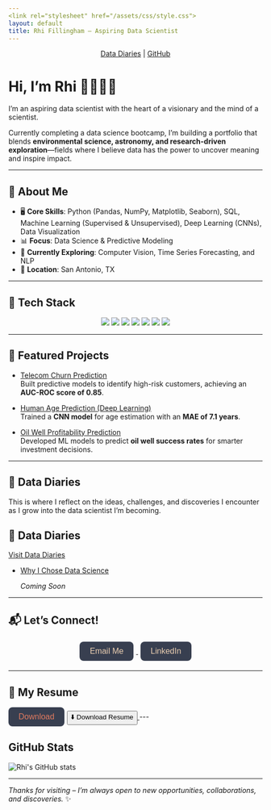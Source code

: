 ```yaml
---
<link rel="stylesheet" href="/assets/css/style.css">
layout: default
title: Rhi Fillingham – Aspiring Data Scientist
---
```

<p align="center" style="margin-bottom: 1.5rem;">
  <a href="/diaries">Data Diaries</a> |
  <a href="https://github.com/rhi-222">GitHub</a>
</p>

# Hi, I’m Rhi 👩🏻‍💻✨

I’m an aspiring data scientist with the heart of a visionary and the mind of a scientist.

Currently completing a data science bootcamp, I’m building a portfolio that blends **environmental science, astronomy, and research-driven exploration**—fields where I believe data has the power to uncover meaning and inspire impact.

---

## 🌟 About Me

- 🖥️ **Core Skills**: Python (Pandas, NumPy, Matplotlib, Seaborn), SQL, Machine Learning (Supervised & Unsupervised), Deep Learning (CNNs), Data Visualization  
- 📊 **Focus**: Data Science & Predictive Modeling  
- 🌱 **Currently Exploring**: Computer Vision, Time Series Forecasting, and NLP  
- 📍 **Location**: San Antonio, TX

---

## 🧰 Tech Stack

<p align="center">
  <img src="https://img.shields.io/badge/Python-3670A0?style=for-the-badge&logo=python&logoColor=white"/>
  <img src="https://img.shields.io/badge/Pandas-150458?style=for-the-badge&logo=pandas&logoColor=white"/>
  <img src="https://img.shields.io/badge/Numpy-013243?style=for-the-badge&logo=numpy&logoColor=white"/>
  <img src="https://img.shields.io/badge/Matplotlib-11557c?style=for-the-badge&logo=plotly&logoColor=white"/>
  <img src="https://img.shields.io/badge/Scikit--Learn-f7931e?style=for-the-badge&logo=scikit-learn&logoColor=white"/>
  <img src="https://img.shields.io/badge/TensorFlow-ff6f00?style=for-the-badge&logo=tensorflow&logoColor=white"/>
  <img src="https://img.shields.io/badge/SQL-00758f?style=for-the-badge&logo=postgresql&logoColor=white"/>
</p>

---

## 🚀 Featured Projects

- [Telecom Churn Prediction](https://github.com/rhi-222/telecom-churn-prediction)  
Built predictive models to identify high-risk customers, achieving an **AUC-ROC score of 0.85**.

- [Human Age Prediction (Deep Learning)](https://github.com/rhi-222/human-age-prediction)  
Trained a **CNN model** for age estimation with an **MAE of 7.1 years**.

- [Oil Well Profitability Prediction](https://github.com/rhi-222/oil-well-prediction)  
Developed ML models to predict **oil well success rates** for smarter investment decisions.

---

## 📓 Data Diaries

This is where I reflect on the ideas, challenges, and discoveries I encounter as I grow into the data scientist I’m becoming.

<h2 class="nav-link">📓 Data Diaries</h2>
<a href="/diaries" class="nav-link">Visit Data Diaries</a>

- [Why I Chose Data Science](/2025/03/25/why-i-chose-data-science.html)

  *Coming Soon*

---

## 📬 Let’s Connect!

<p align="center">
  <a href="mailto:rhiannon.filli@gmail.com" target="_blank">
    <button style="padding: 10px 20px; margin: 5px; font-size: 16px; border-radius: 8px; border: none; background-color: #383f50; color: #ebcfb1;">
      Email Me
    </button>
  </a>

  <a href="https://www.linkedin.com/in/rhiannonfilli" target="_blank">
    <button style="padding: 10px 20px; margin: 5px; font-size: 16px; border-radius: 8px; border: none; background-color: #383f50; color: #ebcfb1;">
      LinkedIn
    </button>
  </a>
</p>

---

## 📄 My Resume 

<a href="/rhi_resume.pdf" download style="font-size: 16px; text-decoration: none;">
  <button style="padding: 10px 20px; font-size: 16px; border-radius: 8px; border: none; background-color: #383f50; color: #e07a5f;">
    Download 
  </button>
</a>
<a href="/rhi_resume.pdf" download>
  <button class="custom">⬇️ Download Resume</button>
</a>
---

## GitHub Stats

![Rhi's GitHub stats](https://github-readme-stats.vercel.app/api?username=rhi-222&show_icons=true&theme=calm&hide=prs)

---

*Thanks for visiting – I’m always open to new opportunities, collaborations, and discoveries.* ✨

